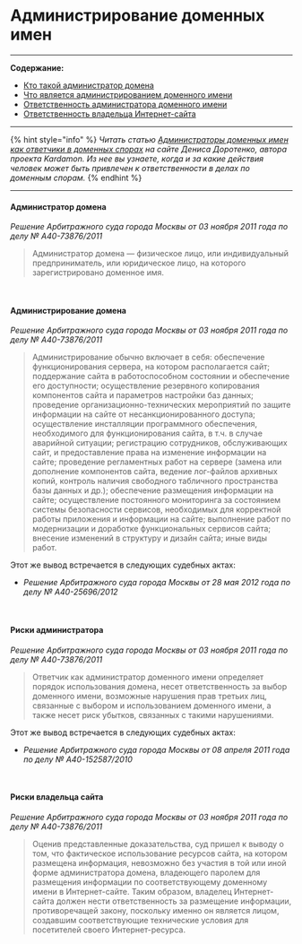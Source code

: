 # Администрирование доменных имен

----
**Содержание:**
* [Кто такой администратор домена](https://github.com/xCounsel/kardamon/blob/master/Russian/courts/admin.md#Администратор-домена--физическое-лицо-или-индивидуальный-предприниматель-или-юридическое-лицо-на-которого-зарегистрировано-доменное-имя)
* [Что является администрированием доменного имени](https://github.com/xCounsel/kardamon/blob/master/Russian/courts/admin.md#Администрирование-обычно-включает-в-себя-обеспечение-функционирования-сервера-поддержание-сайта-в-работоспособном-состоянии-и-обеспечение-его-доступности-осуществление-резервного-копирования-компонентов-сайта-и-параметров-настройки-баз-данных-иные-виды-работ)
* [Ответственность администратора доменного имени](https://github.com/xCounsel/kardamon/blob/master/Russian/courts/admin.md#Администратор-доменного-имени-определяет-порядок-использования-домена-несет-ответственность-за-выбор-доменного-имени-возможные-нарушения-прав-третьих-лиц-связанные-с-выбором-и-использованием-доменного-имени-а-также-несет-риск-убытков-связанных-с-такими-нарушениями)
* [Ответственность владельца Интернет-сайта](https://github.com/xCounsel/kardamon/blob/master/Russian/courts/admin.md#Владелец-Интернет-сайта-должен-нести-ответственность-за-размещение-информации-противоречащей-закону-поскольку-именно-он-является-лицом-создавшим-соответствующие-технические-условия-для-посетителей-своего-Интернет-ресурса)

----

{% hint style="info" %}
*Читать статью [Администраторы доменных имен как ответчики в доменных спорах](http://dorotenko.pro/domain-admin-liability/) на сайте  Дениса Доротенко, автора проекта Kardamon. Из нее вы узнаете, когда и за какие действия человек может быть привлечен к ответственности в делах по доменным спорам.*
{% endhint %}

----

#### Администратор домена
*Решение Арбитражного суда города Москвы от 03 ноября 2011 года по делу № А40-73876/2011*
> Администратор домена — физическое лицо, или индивидуальный предприниматель, или юридическое лицо, на которого 
зарегистрировано доменное имя.

<br/>

#### Администрирование домена
*Решение Арбитражного суда города Москвы от 03 ноября 2011 года по делу № А40-73876/2011*
> Администрирование обычно включает в себя: обеспечение функционирования сервера, на котором располагается сайт; 
поддержание сайта в работоспособном состоянии и обеспечение его доступности; осуществление резервного копирования 
компонентов сайта и параметров настройки баз данных; проведение организационно-технических мероприятий по защите 
информации на сайте от несанкционированного доступа; осуществление инсталляции программного обеспечения, 
необходимого для функционирования сайта, в т.ч. в случае аварийной ситуации; регистрацию сотрудников, обслуживающих 
сайт, и предоставление права на изменение информации на сайте; проведение регламентных работ на сервере (замена или 
дополнение компонентов сайта, ведение лог-файлов архивных копий, контроль наличия свободного табличного 
пространства базы данных и др.); обеспечение размещения информации на сайте; осуществление постоянного мониторинга 
за состоянием системы безопасности сервисов, необходимых для корректной работы приложения и информации на сайте; 
выполнение работ по модернизации и доработке функциональных сервисов сайта; внесение изменений в структуру и дизайн 
сайта; иные виды работ.

Этот же вывод встречается в следующих судебных актах:

* *Решение Арбитражного суда города Москвы от 28 мая 2012 года по делу № А40-25696/2012*
<br/>


#### Риски администратора
*Решение Арбитражного суда города Москвы от 03 ноября 2011 года по делу № А40-73876/2011*
> Ответчик как администратор доменного имени определяет порядок использования домена, несет ответственность за 
выбор доменного имени, возможные нарушения прав третьих лиц, связанные с выбором и использованием доменного имени, 
а также несет риск убытков, связанных с такими нарушениями.


Этот же вывод встречается в следующих судебных актах:

* *Решение Арбитражного суда города Москвы от 08 апреля 2011 года по делу № А40-152587/2010*
<br/>

#### Риски владельца сайта
*Решение Арбитражного суда города Москвы от 03 ноября 2011 года по делу № А40-73876/2011*
> Оценив представленные доказательства, суд пришел к выводу о том, что фактическое использование ресурсов сайта, 
на котором размещена информация, невозможно без участия в той или иной форме администратора домена, владеющего 
паролем для размещения информации по соответствующему доменному имени в Интернет-сайте.
Таким образом, владелец Интернет-сайта должен нести ответственность за размещение информации, противоречащей 
закону, поскольку именно он является лицом, создавшим соответствующие технические условия для посетителей своего 
Интернет-ресурса.

